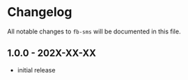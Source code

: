 # Changelog

All notable changes to `fb-sms` will be documented in this file.

## 1.0.0 - 202X-XX-XX

- initial release
